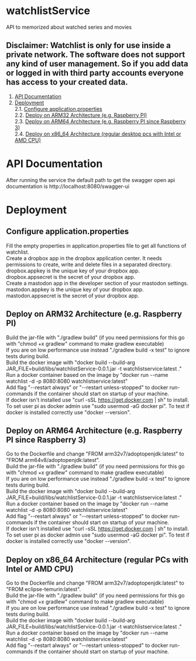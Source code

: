 # watchlistService
API to memorized about watched series and movies

## Disclaimer: Watchlist is only for use inside a private network. The software does not support any kind of user management. So if you add data or logged in with third party accounts everyone has access to your created data.

1. [API Documentation](#api-documentation)
2. [Deployment](#deployment)  
2.1. [Configure application.properties](#configure-applicationproperties)  
2.2. [Deploy on ARM32 Architecture (e.g. Raspberry PI)](#deploy-on-arm32-architecture-eg-raspberry-pi)  
2.3. [Deploy on ARM64 Architecture (e.g. Raspberry PI since Raspberry 3)](#deploy-on-arm64-architecture-eg-raspberry-pi-since-raspberry-3)  
2.4. [Deploy on x86_64 Architecture (regular desktop pcs with Intel or AMD CPU)](#deploy-on-x86_64-architecture-regular-pcs-with-intel-or-amd-cpu)  

# API Documentation
After running the service the default path to get the swagger open api documentation is http://localhost:8080/swagger-ui  

# Deployment

## Configure application.properties 
Fill the empty properties in application.properties file to get all functions of watchlist.  
Create a dropbox app in the dropbox application center. It needs permissions to create, write and delete files in a separated directory.  
dropbox.appkey is the unique key of your dropbox app.  
dropbox.appsecret is the secret of your dropbox app.  
Create a mastodon app in the developer section of your mastodon settings.  
mastodon.appkey is the unique key of your dropbox app.  
mastodon.appsecret is the secret of your dropbox app.  

## Deploy on ARM32 Architecture (e.g. Raspberry PI)
Build the jar-file with "./gradlew build" (if you need permissions for this go with "chmod +x gradlew" command to make gradlew executable)  
If you are on low performance use instead "./gradlew build -x test" to ignore tests during build.  
Build the docker image with "docker build --build-arg JAR_FILE=build/libs/watchlistService-0.0.1.jar -t watchlistservice:latest ."  
Run a docker container based on the image by "docker run --name watchlist -d -p 8080:8080 watchlistservice:latest"  
Add flag "--restart always" or "--restart unless-stopped" to docker run-commands if the container should start on startup of your machine.  
If docker isn't installed use "curl -sSL https://get.docker.com | sh" to install. To set user pi as docker admin use "sudo usermod -aG docker pi". To test if docker is installed correctly use "docker --version".  

## Deploy on ARM64 Architecture (e.g. Raspberry PI since Raspberry 3)
Go to the Dockerfile and change "FROM arm32v7/adoptopenjdk:latest" to "FROM arm64v8/adoptopenjdk:latest".  
Build the jar-file with "./gradlew build" (if you need permissions for this go with "chmod +x gradlew" command to make gradlew executable)  
If you are on low performance use instead "./gradlew build -x test" to ignore tests during build.  
Build the docker image with "docker build --build-arg JAR_FILE=build/libs/watchlistService-0.0.1.jar -t watchlistservice:latest ."  
Run a docker container based on the image by "docker run --name watchlist -d -p 8080:8080 watchlistservice:latest"  
Add flag "--restart always" or "--restart unless-stopped" to docker run-commands if the container should start on startup of your machine.  
If docker isn't installed use "curl -sSL https://get.docker.com | sh" to install. To set user pi as docker admin use "sudo usermod -aG docker pi". To test if docker is installed correctly use "docker --version".  

## Deploy on x86_64 Architecture (regular PCs with Intel or AMD CPU)
Go to the Dockerfile and change "FROM arm32v7/adoptopenjdk:latest" to "FROM eclipse-temurin:latest".  
Build the jar-file with "./gradlew build" (if you need permissions for this go with "chmod +x gradlew" command to make gradlew executable)  
If you are on low performance use instead "./gradlew build -x test" to ignore tests during build.  
Build the docker image with "docker build --build-arg JAR_FILE=build/libs/watchlistService-0.0.1.jar -t watchlistservice:latest ."  
Run a docker container based on the image by "docker run --name watchlist -d -p 8080:8080 watchlistservice:latest"  
Add flag "--restart always" or "--restart unless-stopped" to docker run-commands if the container should start on startup of your machine.  
